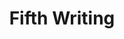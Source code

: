 ---
layout: writing
title: Fifth Writing
custom: writing
description: "Sample post with a background image CSS override."
tags: [sample post]
image:
---